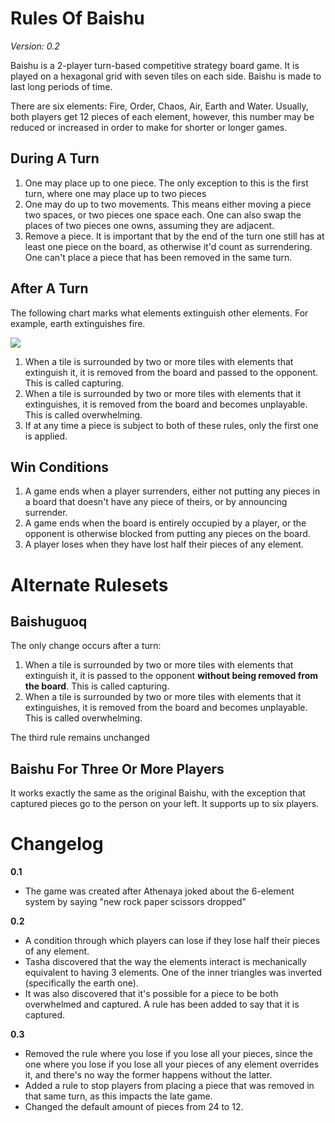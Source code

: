 # Rules Of Baishu
*Version: 0.2*

Baishu is a 2-player turn-based competitive strategy board game. It is played on a hexagonal grid with seven tiles on each side. Baishu is made to last long periods of time.

There are six elements: Fire, Order, Chaos, Air, Earth and Water. Usually, both players get 12 pieces of each element, however, this number may  be reduced or increased in order to make for shorter or longer games.

## During A Turn

1. One may place up to one piece. The only exception to this is the first turn, where one may place up to two pieces
2. One may do up to two movements. This means either moving a piece two spaces, or two pieces one space each. One can also swap the places of two pieces one owns, assuming they are adjacent.
3. Remove a piece. It is important that by the end of the turn one still has at least one piece on the board, as otherwise it'd count as surrendering. One can't place a piece that has been removed in the same turn.

## After A Turn

The following chart marks what elements extinguish other elements. For example, earth extinguishes fire.

![](https://i.imgur.com/pVxCxFi.png)



1. When a tile is surrounded by two or more tiles with elements that extinguish it, it is removed from the board and passed to the opponent. This is called capturing.
2. When a tile is surrounded by two or more tiles with elements that it extinguishes, it is removed from the board and becomes unplayable. This is called overwhelming.
3. If at any time a piece is subject to both of these rules, only the first one is applied.


## Win Conditions

1. A game ends when a player surrenders, either not putting any pieces in a board that doesn't have any piece of theirs, or by announcing surrender.
2. A game ends when the board is entirely occupied by a player, or the opponent is otherwise blocked from putting any pieces on the board.
3. A player loses when they have lost half their pieces of any element.


# Alternate Rulesets

## Baishuguoq

The only change occurs after a turn:

1. When a tile is surrounded by two or more tiles with elements that extinguish it, it is passed to the opponent **without being removed from the board**. This is called capturing.
2. When a tile is surrounded by two or more tiles with elements that it extinguishes, it is removed from the board and becomes unplayable. This is called overwhelming.

The third rule remains unchanged

## Baishu For Three Or More Players

It works exactly the same as the original Baishu, with the exception that captured pieces go to the person on your left. It supports up to six players.

# Changelog

**0.1**
+ The game was created after Athenaya joked about the 6-element system by saying "new rock paper scissors dropped"

**0.2**
+ A condition through which players can lose if they lose half their pieces of any element.
+ Tasha discovered that the way the elements interact is mechanically equivalent to having 3 elements. One of the inner triangles was inverted (specifically the earth one).
+ It was also discovered that it's possible for a piece to be both overwhelmed and captured. A rule has been added to say that it is captured.

**0.3**
+ Removed the rule where you lose if you lose all your pieces, since the one where you lose if you lose all your pieces of any element overrides it, and there's no way the former happens without the latter.
+ Added a rule to stop players from placing a piece that was removed in that same turn, as this impacts the late game.
+ Changed the default amount of pieces from 24 to 12.